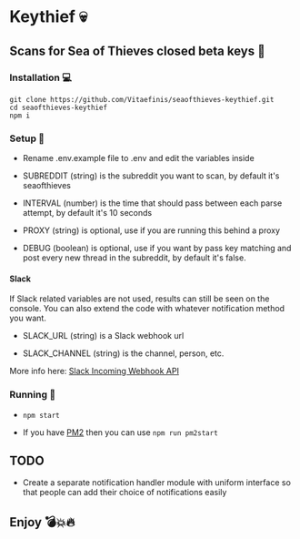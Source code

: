 # Keythief :skull:

## Scans for Sea of Thieves closed beta keys :key:

### Installation :computer:

```
git clone https://github.com/Vitaefinis/seaofthieves-keythief.git
cd seaofthieves-keythief
npm i
```

### Setup :wrench:

+ Rename .env.example file to .env and edit the variables inside

+ SUBREDDIT (string) is the subreddit you want to scan, by default it's seaofthieves

+ INTERVAL (number) is the time that should pass between each parse attempt, by default it's 10 seconds

+ PROXY (string) is optional, use if you are running this behind a proxy

+ DEBUG (boolean) is optional, use if you want by pass key matching and post every new thread in the subreddit, by default it's false.

#### Slack

If Slack related variables are not used, results can still be seen on the console.
You can also extend the code with whatever notification method you want.

+ SLACK_URL (string) is a Slack webhook url

+ SLACK_CHANNEL (string) is the channel, person, etc.

More info here: [Slack Incoming Webhook API](https://api.slack.com/incoming-webhooks)

### Running :rocket:

+ ```npm start```

+ If you have [PM2](http://pm2.keymetrics.io/) then you can use ```npm run pm2start```

## TODO

+ Create a separate notification handler module with uniform interface so that people can add their choice of notifications easily

## Enjoy :bomb::boom::fire:
